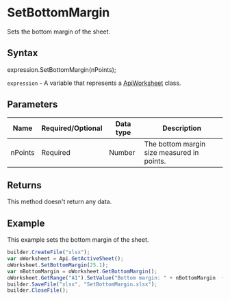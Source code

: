 # SetBottomMargin

Sets the bottom margin of the sheet.

## Syntax

expression.SetBottomMargin(nPoints);

`expression` - A variable that represents a [ApiWorksheet](../ApiWorksheet.md) class.

## Parameters

| **Name** | **Required/Optional** | **Data type** | **Description** |
| ------------- | ------------- | ------------- | ------------- |
| nPoints | Required | Number | The bottom margin size measured in points. |

## Returns

This method doesn't return any data.

## Example

This example sets the bottom margin of the sheet.

```javascript
builder.CreateFile("xlsx");
var oWorksheet = Api.GetActiveSheet();
oWorksheet.SetBottomMargin(25.1);
var nBottomMargin = oWorksheet.GetBottomMargin();
oWorksheet.GetRange("A1").SetValue("Bottom margin: " + nBottomMargin  + " mm");
builder.SaveFile("xlsx", "SetBottomMargin.xlsx");
builder.CloseFile();
```